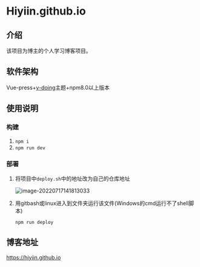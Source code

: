 # Hiyiin.github.io

## 介绍

该项目为博主的个人学习博客项目。

## 软件架构

Vue-press+[v-doing](https://doc.xugaoyi.com/)主题+npm8.0以上版本

## 使用说明

### 构建

1. `npm i`
2. `npm run dev`

### 部署

1. 将项目中`deploy.sh`中的地址改为自己的仓库地址

   ![image-20220717141813033](https://cdn.jsdelivr.net/gh/Hiyiin/picture/Typora/image-20220717141813033.png)

2. 用gitbash或linux进入到文件夹运行该文件(Windows的cmd运行不了shell脚本)

   ```shell
   npm run deploy
   ```


## 博客地址

https://hiyiin.github.io

